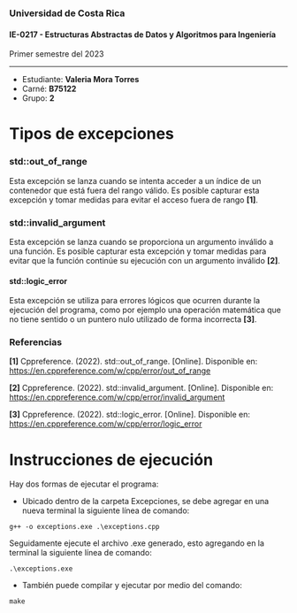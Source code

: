 ### Universidad de Costa Rica
#### IE-0217 - Estructuras Abstractas de Datos y Algoritmos para Ingeniería

Primer semestre del 2023

---
* Estudiante: **Valeria Mora Torres**
* Carné: **B75122**
* Grupo: **2**

# Tipos de excepciones

### std::out_of_range

Esta excepción se lanza cuando se intenta acceder a un índice de un contenedor que está fuera del rango válido. Es posible capturar esta excepción y tomar medidas para evitar el acceso fuera de rango **[1]**.

### std::invalid_argument

Esta excepción se lanza cuando se proporciona un argumento inválido a una función. Es posible capturar esta excepción y tomar medidas para evitar que la función continúe su ejecución con un argumento inválido **[2]**.

#### std::logic_error

Esta excepción se utiliza para errores lógicos que ocurren durante la ejecución del programa, como por ejemplo una operación matemática que no tiene sentido o un puntero nulo utilizado de forma incorrecta **[3]**. 


### Referencias

**[1]** Cppreference. (2022). std::out_of_range. [Online]. Disponible en: https://en.cppreference.com/w/cpp/error/out_of_range

**[2]** Cppreference. (2022). std::invalid_argument. [Online]. Disponible en: https://en.cppreference.com/w/cpp/error/invalid_argument

**[3]** Cppreference. (2022). std::logic_error. [Online]. Disponible en: https://en.cppreference.com/w/cpp/error/logic_error

# Instrucciones de ejecución

Hay dos formas de ejecutar el programa:
* Ubicado dentro de la carpeta Excepciones, se debe agregar en una nueva terminal la siguiente línea de comando:

```
g++ -o exceptions.exe .\exceptions.cpp  
```

Seguidamente ejecute el archivo .exe generado, esto agregando en la terminal la siguiente línea de comando: 

```
.\exceptions.exe
```

*  También puede compilar y ejecutar por medio del comando:

```
make
```


